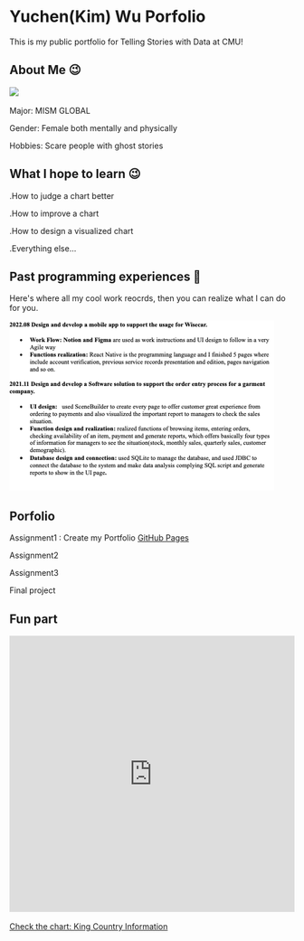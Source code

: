   
# Yuchen(Kim) Wu Porfolio
  This is my public portfolio for Telling Stories with Data at CMU!
  
## About Me 😉
<img src="https://i.imgur.com/o98Do9y.jpg" height=500>

Major: MISM GLOBAL

Gender: Female both mentally and physically

Hobbies: Scare people with ghost stories


## What I hope to learn 😉
.How to judge a chart better

.How to improve a chart

.How to design a visualized chart

.Everything else...

## Past programming experiences 🤩
Here's where all my cool work reocrds, then you can realize what I can do for you.

![image](programrecords.png)


## Porfolio
Assignment1 : Create my Portfolio    [GitHub Pages](https://kimgogowow.github.io/portfolio/) 

Assignment2

Assignment3

Final project

## Fun part
<iframe title="[ Kim's life Map ] (Copy)" aria-label="Locator maps" id="datawrapper-chart-ItgMY" src="https://datawrapper.dwcdn.net/ItgMY/1/" scrolling="no" frameborder="0" style="width: 0; min-width: 100% !important; border: none;" height="489"></iframe><script type="text/javascript">!function(){"use strict";window.addEventListener("message",(function(e){if(void 0!==e.data["datawrapper-height"]){var t=document.querySelectorAll("iframe");for(var a in e.data["datawrapper-height"])for(var r=0;r<t.length;r++){if(t[r].contentWindow===e.source)t[r].style.height=e.data["datawrapper-height"][a]+"px"}}}))}();
</script>

[Check the chart: King Country Information ](testdemo.md)
<div class="flourish-embed flourish-chart" data-src="visualisation/11109445"><script src="https://public.flourish.studio/resources/embed.js"></script></div>
